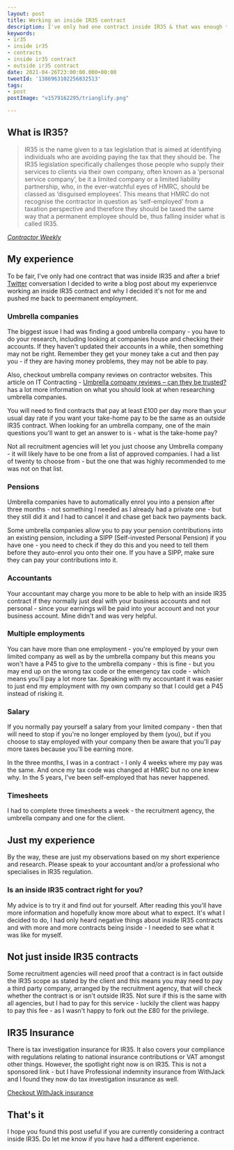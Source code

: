 ```yaml
---
layout: post
title: Working an inside IR35 contract
description: I've only had one contract inside IR35 & that was enough to put me off. First & last contract inside IR35 that I will take on
keywords:
- ir35
- inside ir35
- contracts
- inside ir35 contract
- outside ir35 contract
date: 2021-04-26T23:00:00.000+00:00
tweetId: '1386963102256832513'
tags:
- post
postImage: "v1579162295/trianglify.png"

---
```

## What is IR35?
>IR35 is the name given to a tax legislation that is aimed at identifying individuals who are avoiding paying the tax that they should be. The IR35 legislation specifically challenges those people who supply their services to clients via their own company, often known as a ‘personal service company’, be it a limited company or a limited liability partnership, who, in the ever-watchful eyes of HMRC, should be classed as ‘disguised employees’. This means that HMRC do not recognise the contractor in question as ‘self-employed’ from a taxation perspective and therefore they should be taxed the same way that a permanent employee should be, thus falling insider what is called IR35.

*[Contractor Weekly](https://www.contractorweekly.com/ir35/what-is-ir35/)*


## My experience
To be fair, I've only had one contract that was inside IR35 and after a brief [Twitter](https://twitter.com/_worknotes/status/1380147375285678081) conversation I decided to write a blog post about my experienvce working an inside IR35 contract and why I decided it's not for me and pushed me back to peermanent employment.

### Umbrella companies
The biggest issue I had was finding a good umbrella company - you have to do your research, including looking at companies house and checking their accounts. If they haven't updated their accounts in a while, then something may not be right. Remember they get your money take a cut and then pay you - if they are having money problems, they may not be able to pay.

Also, checkout umbrella company reviews on contractor websites. This article on IT Contracting - [Umbrella company reviews – can they be trusted?](https://www.itcontracting.com/umbrella-company-reviews-trust/) has a lot more information on what you should look at when researching umbrella companies.

You will need to find contracts that pay at least £100 per day more than your usual day rate if you want your take-home pay to be the same as an outside IR35 contract. When looking for an umbrella company, one of the main questions you'll want to get an answer to is - what is the take-home pay?

Not all recruitment agencies will let you just choose any Umbrella company - it will likely have to be one from a list of approved companies. I had a list of twenty to choose from - but the one that was highly recommended to me was not on that list.

### Pensions
Umbrella companies have to automatically enrol you into a pension after three months - not something I needed as I already had a private one - but they still did it and I had to cancel it and chase get back two payments back.

Some umbrella companies allow you to pay your pension contributions into an existing pension, including a SIPP (Self-invested Personal Pension) if you have one - you need to check if they do this and you need to tell them before they auto-enrol you onto their one. If you have a SIPP, make sure they can pay your contributions into it.

### Accountants
Your accountant may charge you more to be able to help with an inside IR35 contract if they normally just deal with your business accounts and not personal - since your earnings will be paid into your account and not your business account. Mine didn't and was very helpful.

### Multiple employments
You can have more than one employment - you're employed by your own limited company as well as by the umbrella company but this means you won't have a P45 to give to the umbrella company - this is fine - but you may end up on the wrong tax code or the emergency tax code - which means you'll pay a lot more tax. Speaking with my accountant it was easier to just end my employment with my own company so that I could get a P45 instead of risking it.

### Salary
If you normally pay yourself a salary from your limited company - then that will need to stop if you're no longer employed by them (you), but if you choose to stay employed with your company then be aware that you'll pay more taxes because you'll be earning more.

In the three months, I was in a contract - I only 4 weeks where my pay was the same. And once my tax code was changed at HMRC but no one knew why. In the 5 years, I've been self-employed that has never happened.

### Timesheets
I had to complete three timesheets a week - the recruitment agency, the umbrella company and one for the client.

## Just my experience
By the way, these are just my observations based on my short experience and research. Please speak to your accountant and/or a professional who specialises in IR35 regulation.

###  Is an inside IR35 contract right for you?
My advice is to try it and find out for yourself. After reading this you'll have more information and hopefully know more about what to expect. It's what I decided to do, I had only heard negative things about inside IR35 contracts and with more and more contracts being inside - I needed to see what it was like for myself.

## Not just inside IR35 contracts
Some recruitment agencies will need proof that a contract is in fact outside the IR35 scope as stated by the client and this means you may need to pay a third party company, arranged by the recruitment agency, that will check whether the contract is or isn't outside IR35. Not sure if this is the same with all agencies, but I had to pay for this service - luckily the client was happy to pay this fee - as I wasn't happy to fork out the £80 for the privilege.

## IR35 Insurance
There is tax investigation insurance for IR35. It also covers your compliance with regulations relating to national insurance contributions or VAT amongst other things. However, the spotlight right now is on IR35. This is not a sponsored link - but I have Professional indemnity insurance from WithJack and I found they now do tax investigation insurance as well.

[Checkout WithJack insurance](https://web.archive.org/web/20220901110629/https://withjack.co.uk/insurance/2020/01/27/lowdown-on-ir35-insurance/)

## That's it
I hope you found this post useful if you are currently considering a contract inside IR35. Do let me know if you have had a different experience.
